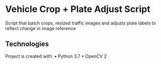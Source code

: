 # Vehicle Crop + Plate Adjust Script
Script that batch crops, resized traffic images and adjusts plate labels to reflect change in image reference

## Technologies
Project is created with:
• Python 3.7
• OpenCV 2
